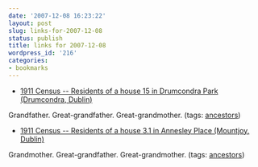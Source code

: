 ```yaml
---
date: '2007-12-08 16:23:22'
layout: post
slug: links-for-2007-12-08
status: publish
title: links for 2007-12-08
wordpress_id: '216'
categories:
- bookmarks
---
```




  * [1911 Census -- Residents of a house 15 in Drumcondra Park (Drumcondra, Dublin)](http://www.census.nationalarchives.ie/pages/1911/Dublin/Drumcondra/Drumcondra_Park/23174/)




Grandfather.  Great-grandfather. Great-grandmother. (tags: [ancestors](http://del.icio.us/eob/ancestors))





  * [1911 Census -- Residents of a house 3.1 in Annesley Place (Mountjoy, Dublin)](http://www.census.nationalarchives.ie/pages/1911/Dublin/Mountjoy/Annesley_Place/21164/)




Grandmother.  Great-grandfather.  Great-grandmother. (tags: [ancestors](http://del.icio.us/eob/ancestors))






